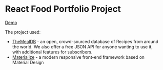 # React Food Portfolio Project

[Demo](https://yulya163.github.io/food-project)

The project used:
- [TheMealDB](https://www.themealdb.com/api.php) - an open, crowd-sourced database of Recipes from around the world.
We also offer a free JSON API for anyone wanting to use it, with additional features for subscribers.
- [Materialize](https://materializecss.com) - a modern responsive front-end framework based on Material Design
